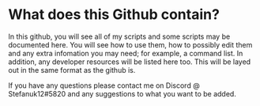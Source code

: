 # What does this Github contain?

In this github, you will see all of my scripts and some scripts may be documented here. You will see how to use them, how to possibly edit them and any extra infomation you may need; for example, a command list. In addition, any developer resources will be listed here too. This will be layed out in the same format as the github is.

If you have any questions please contact me on Discord @ Stefanuk12#5820 and any suggestions to what you want to be added.
